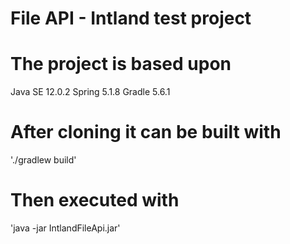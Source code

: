 # File API - Intland test project

# The project is based upon

Java SE 12.0.2
Spring 5.1.8
Gradle 5.6.1

# After cloning it can be built with

'./gradlew build'

# Then executed with

'java -jar IntlandFileApi.jar'